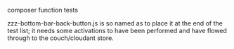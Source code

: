 composer function tests

zzz-bottom-bar-back-button.js is so named as to place it at the end of
the test list; it needs some activations to have been performed and
have flowed through to the couch/cloudant store.
